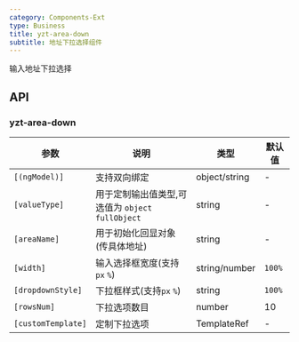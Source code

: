 ```yaml
---
category: Components-Ext
type: Business
title: yzt-area-down
subtitle: 地址下拉选择组件
---
```


输入地址下拉选择

## API

### yzt-area-down

| 参数 | 说明 | 类型 | 默认值 |
| --- | --- | --- | --- |
| `[(ngModel)]` | 支持双向绑定 | object/string | - |
| `[valueType]` | 用于定制输出值类型,可选值为 `object` `fullObject` | string | - |
| `[areaName]` | 用于初始化回显对象(传具体地址) | string | - |
| `[width]` | 输入选择框宽度(支持`px` `%`) | string/number | `100%` |
| `[dropdownStyle]` | 下拉框样式(支持`px` `%`) | string | `100%` |
| `[rowsNum]` | 下拉选项数目 | number | 10 |
| `[customTemplate]` | 定制下拉选项 | TemplateRef | - |
